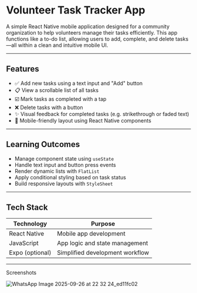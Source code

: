 # Volunteer Task Tracker App

A simple React Native mobile application designed for a community organization to help volunteers manage their tasks efficiently. This app functions like a to-do list, allowing users to add, complete, and delete tasks—all within a clean and intuitive mobile UI.

---

##  Features

- ✅ Add new tasks using a text input and "Add" button
- 📋 View a scrollable list of all tasks
- ☑️ Mark tasks as completed with a tap
- ❌ Delete tasks with a button
- ✨ Visual feedback for completed tasks (e.g. strikethrough or faded text)
- 📱 Mobile-friendly layout using React Native components

---

## Learning Outcomes

- Manage component state using `useState`
- Handle text input and button press events
- Render dynamic lists with `FlatList`
- Apply conditional styling based on task status
- Build responsive layouts with `StyleSheet`

---

##  Tech Stack

| Technology      | Purpose                          |
|----------------|----------------------------------|
| React Native    | Mobile app development           |
| JavaScript      | App logic and state management   |
| Expo (optional) | Simplified development workflow  |

---
Screenshots


![WhatsApp Image 2025-09-26 at 22 32 24_ed11fc02](https://github.com/user-attachments/assets/c1b90fbd-a1bd-4280-bdc6-1dcfbaee730c)


